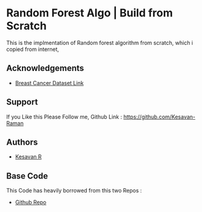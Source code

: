 
# Random Forest Algo | Build from Scratch

This is the implmentation of Random forest algorithm from scratch, which i copied from internet, 


## Acknowledgements

 - [Breast Cancer Dataset Link](https://www.kaggle.com/uciml/breast-cancer-wisconsin-data)

## Support

If you Like this Please Follow me, Github Link : https://github.com/Kesavan-Raman

  
## Authors

- [Kesavan R](github.com/Kesavan-Raman)

  
## Base Code

This Code has heavily borrowed from this two Repos :

- [Github Repo](https://github.com/SebastianMantey/Random-Forest-from-Scratch)

  
